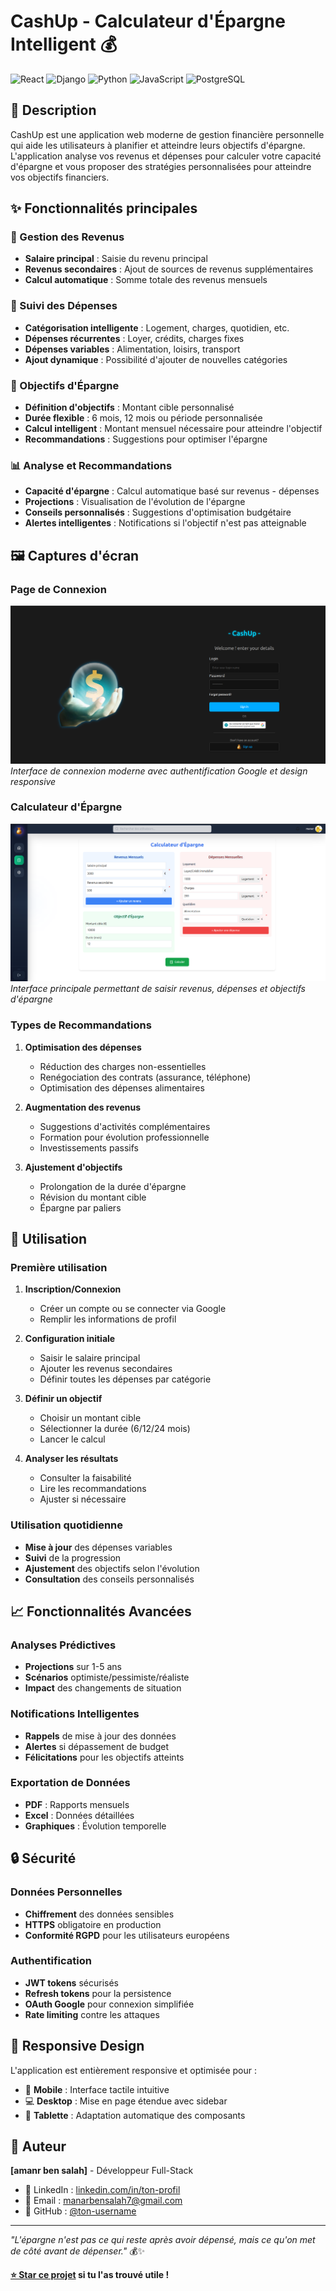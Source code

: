 # CashUp - Calculateur d'Épargne Intelligent 💰

![React](https://img.shields.io/badge/React-20232A?style=flat-square&logo=react&logoColor=61DAFB)
![Django](https://img.shields.io/badge/Django-092E20?style=flat-square&logo=django&logoColor=white)
![Python](https://img.shields.io/badge/Python-3776AB?style=flat-square&logo=python&logoColor=white)
![JavaScript](https://img.shields.io/badge/JavaScript-F7DF1E?style=flat-square&logo=javascript&logoColor=black)
![PostgreSQL](https://img.shields.io/badge/PostgreSQL-316192?style=flat-square&logo=postgresql&logoColor=white)

## 📖 Description

CashUp est une application web moderne de gestion financière personnelle qui aide les utilisateurs à planifier et atteindre leurs objectifs d'épargne. L'application analyse vos revenus et dépenses pour calculer votre capacité d'épargne et vous proposer des stratégies personnalisées pour atteindre vos objectifs financiers.

## ✨ Fonctionnalités principales

### 💼 Gestion des Revenus
- **Salaire principal** : Saisie du revenu principal
- **Revenus secondaires** : Ajout de sources de revenus supplémentaires
- **Calcul automatique** : Somme totale des revenus mensuels

### 💸 Suivi des Dépenses
- **Catégorisation intelligente** : Logement, charges, quotidien, etc.
- **Dépenses récurrentes** : Loyer, crédits, charges fixes
- **Dépenses variables** : Alimentation, loisirs, transport
- **Ajout dynamique** : Possibilité d'ajouter de nouvelles catégories

### 🎯 Objectifs d'Épargne
- **Définition d'objectifs** : Montant cible personnalisé
- **Durée flexible** : 6 mois, 12 mois ou période personnalisée
- **Calcul intelligent** : Montant mensuel nécessaire pour atteindre l'objectif
- **Recommandations** : Suggestions pour optimiser l'épargne

### 📊 Analyse et Recommandations
- **Capacité d'épargne** : Calcul automatique basé sur revenus - dépenses
- **Projections** : Visualisation de l'évolution de l'épargne
- **Conseils personnalisés** : Suggestions d'optimisation budgétaire
- **Alertes intelligentes** : Notifications si l'objectif n'est pas atteignable

## 🖼️ Captures d'écran

### Page de Connexion
![Page de Connexion](./image/login.png)
*Interface de connexion moderne avec authentification Google et design responsive*

### Calculateur d'Épargne
![Calculateur d'Épargne](./image/calculater.png)
*Interface principale permettant de saisir revenus, dépenses et objectifs d'épargne*


### Types de Recommandations

1. **Optimisation des dépenses**
   - Réduction des charges non-essentielles
   - Renégociation des contrats (assurance, téléphone)
   - Optimisation des dépenses alimentaires

2. **Augmentation des revenus**
   - Suggestions d'activités complémentaires
   - Formation pour évolution professionnelle
   - Investissements passifs

3. **Ajustement d'objectifs**
   - Prolongation de la durée d'épargne
   - Révision du montant cible
   - Épargne par paliers

## 🎯 Utilisation

### Première utilisation

1. **Inscription/Connexion**
   - Créer un compte ou se connecter via Google
   - Remplir les informations de profil

2. **Configuration initiale**
   - Saisir le salaire principal
   - Ajouter les revenus secondaires
   - Définir toutes les dépenses par catégorie

3. **Définir un objectif**
   - Choisir un montant cible
   - Sélectionner la durée (6/12/24 mois)
   - Lancer le calcul

4. **Analyser les résultats**
   - Consulter la faisabilité
   - Lire les recommandations
   - Ajuster si nécessaire

### Utilisation quotidienne

- **Mise à jour** des dépenses variables
- **Suivi** de la progression
- **Ajustement** des objectifs selon l'évolution
- **Consultation** des conseils personnalisés

## 📈 Fonctionnalités Avancées

### Analyses Prédictives
- **Projections** sur 1-5 ans
- **Scénarios** optimiste/pessimiste/réaliste
- **Impact** des changements de situation

### Notifications Intelligentes
- **Rappels** de mise à jour des données
- **Alertes** si dépassement de budget
- **Félicitations** pour les objectifs atteints

### Exportation de Données
- **PDF** : Rapports mensuels
- **Excel** : Données détaillées
- **Graphiques** : Évolution temporelle

## 🔒 Sécurité

### Données Personnelles
- **Chiffrement** des données sensibles
- **HTTPS** obligatoire en production
- **Conformité RGPD** pour les utilisateurs européens

### Authentification
- **JWT tokens** sécurisés
- **Refresh tokens** pour la persistence
- **OAuth Google** pour connexion simplifiée
- **Rate limiting** contre les attaques

## 📱 Responsive Design

L'application est entièrement responsive et optimisée pour :

- 📱 **Mobile** : Interface tactile intuitive
- 💻 **Desktop** : Mise en page étendue avec sidebar
- 📲 **Tablette** : Adaptation automatique des composants

## 👤 Auteur

**[amanr ben salah]** - Développeur Full-Stack

- 💼 LinkedIn : [linkedin.com/in/ton-profil]([https://linkedin.com/in/ton-profil](https://www.linkedin.com/in/mben-sal/))
- 📧 Email : manarbensalah7@gmail.com
- 🐙 GitHub : [@ton-username](https://github.com/mben-sal)

---

*"L'épargne n'est pas ce qui reste après avoir dépensé, mais ce qu'on met de côté avant de dépenser."* 💰✨

**[⭐ Star ce projet](https://github.com/mben-sal/CashUp) si tu l'as trouvé utile !**
